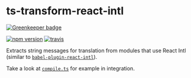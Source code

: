# ts-transform-react-intl

[![Greenkeeper badge](https://badges.greenkeeper.io/longlho/ts-transform-react-intl.svg)](https://greenkeeper.io/)

[![npm version](https://badge.fury.io/js/ts-transform-react-intl.svg)](https://badge.fury.io/js/ts-transform-react-intl)
[![travis](https://travis-ci.org/longlho/ts-transform-react-intl.svg?branch=master)](https://travis-ci.org/longlho/ts-transform-react-intl)

Extracts string messages for translation from modules that use React Intl (similar to [`babel-plugin-react-intl`](https://github.com/yahoo/babel-plugin-react-intl)).

Take a look at [`compile.ts`](compile.ts) for example in integration.